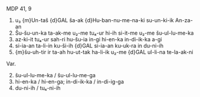 MDP 41, 9
1. u₃ {m}Un-taš {d}GAL ša-ak {d}Hu-ban-nu-me-na-ki su-un-ki-ik An-za-an
2. Šu-šu-un-ka ta-ak-me u₂-me tu₄-ur hi-ih si-it-me u₂-me šu-ul-lu-me-ka
3. az-ki-it tu₄-ur sah-ri hu-šu-ia in-gi hi-en-ka in-di-ik-ka a-gi
4. si-ia-an ta-li-in ku-ši-ih {d}GAL si-ia-an ku-uk-ra in du-ni-ih
5. {m}šu-uh-tir ir ta-ah hu-ut-tak ha-li-ik u₂-me {d}GAL ul-li-na te-la-ak-ni

Var.

2. šu-ul-lu-me-ka / šu-ul-lu-me-ga
3. hi-en-ka / hi-en-ga; in-di-ik-ka / in-di-ig-ga
4. du-ni-ih / tu₄-ni-ih
